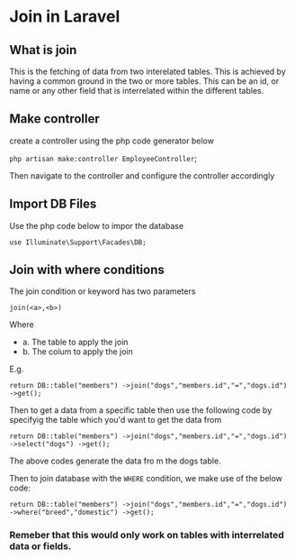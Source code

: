 # Join in Laravel

## What is join

This is the fetching of data from two interelated tables.
This is achieved by having a common ground in the two or more tables. This can be an id, or name or any other field that is interrelated within the different tables.

## Make controller

create a controller using the php code generator below

`php artisan make:controller EmployeeController`;

Then navigate to the controller and configure the controller accordingly

## Import DB Files

Use the php code below to impor the database

`use Illuminate\Support\Facades\DB;`

## Join with where conditions

The join condition or keyword has two parameters

`join(<a>,<b>)`

Where

<ul>
<li>a. The table to apply the join</li>
<li>b. The colum to apply the join</li>
</ul>
E.g.

`return DB::table("members")
->join("dogs","members.id","=","dogs.id")
->get();`

Then to get a data from a specific table then use the following code by specifyig the table which you'd want to get the data from

`return DB::table("members")
->join("dogs","members.id","=","dogs.id")
->select("dogs")
->get();`

The above codes generate the data fro m the dogs table.

Then to join database with the `WHERE` condition, we make use of the below code:

`return DB::table("members")
->join("dogs","members.id","=","dogs.id")
->where("breed","domestic")
->get();`

### Remeber that this would only work on tables with interrelated data or fields.
